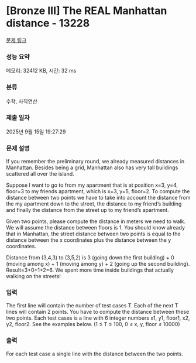 # [Bronze III] The REAL Manhattan distance - 13228 

[문제 링크](https://www.acmicpc.net/problem/13228) 

### 성능 요약

메모리: 32412 KB, 시간: 32 ms

### 분류

수학, 사칙연산

### 제출 일자

2025년 9월 15일 19:27:29

### 문제 설명

<p>If you remember the preliminary round, we already measured distances in Manhattan. Besides being a grid, Manhattan also has very tall buildings scattered all over the island.</p>

<p>Suppose I want to go to from my apartment that is at position x=3, y=4, floor=3 to my friends apartment, which is x=3, y=5, floor=2. To compute the distance between two points we have to take into account the distance from the my apartment down to the street, the distance to my friend’s building and finally the distance from the street up to my friend’s apartment.</p>

<p>Given two points, please compute the distance in meters we need to walk. We will assume the distance between floors is 1. You should know already that in Manhattan, the street distance between two points is equal to the distance between the x coordinates plus the distance between the y coordinates.</p>

<p>Distance from (3,4,3) to (3,5,2) is 3 (going down the first building) + 0 (moving among x) + 1 (moving among y) + 2 (going up the second building). Result=3+0+1+2=6. We spent more time inside buildings that actually walking on the streets!</p>

### 입력 

 <p>The first line will contain the number of test cases T. Each of the next T lines will contain 2 points. You have to compute the distance between these two points. Each test cases is a line with 6 integer numbers x1, y1, floor1, x2, y2, floor2. See the examples below. (1 ≤ T ≤ 100, 0 ≤ x, y, floor ≤ 10000)</p>

### 출력 

 <p>For each test case a single line with the distance between the two points.</p>

